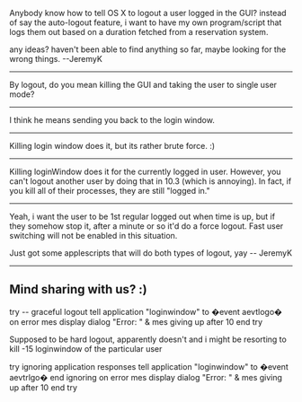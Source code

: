 Anybody know how to tell OS X to logout a user logged in the GUI?
instead of say the auto-logout feature, i want to have my own program/script that logs them out  based on a duration fetched from a reservation system.

any ideas? haven't been able to find anything so far, maybe looking for the wrong things.
 --JeremyK

----

By logout, do you mean killing the GUI and taking the user to single user mode?

----

I think he means sending you back to the login window.

----

Killing login window does it, but its rather brute force. :)

----

Killing loginWindow does it for the currently logged in user.  However, you can't logout another user by doing that in 10.3 (which is annoying).  In fact, if you kill all of their processes, they are still "logged in."

----
Yeah, i want the user to be 1st regular logged out when time is up, but if they somehow stop it, after a minute or so it'd do a force logout.
Fast user switching will not be enabled in this situation. 

Just got some applescripts that will do both types of logout, yay
-- JeremyK

----

Mind sharing with us? :)
----
    
try
	-- graceful logout
	tell application "loginwindow" to �event aevtlogo�
on error mes
	display dialog "Error: " & mes giving up after 10
end try

Supposed to be hard logout, apparently doesn't and i might be resorting to kill -15 loginwindow of the particular user
    
try
	ignoring application responses
		tell application "loginwindow" to �event aevtrlgo�
	end ignoring
on error mes
	display dialog "Error: " & mes giving up after 10
end try
